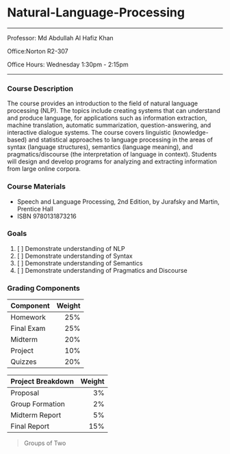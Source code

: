# Natural-Language-Processing

---

Professor: Md Abdullah Al Hafiz Khan

Office:Norton R2-307

Office Hours: Wednesday 1:30pm - 2:15pm

---

### Course Description

The course provides an introduction to the field of natural language processing (NLP). The topics
include creating systems that can understand and produce language, for applications such as
information extraction, machine translation, automatic summarization, question-answering, and
interactive dialogue systems. The course covers linguistic (knowledge-based) and statistical
approaches to language processing in the areas of syntax (language structures), semantics (language
meaning), and pragmatics/discourse (the interpretation of language in context). Students will design
and develop programs for analyzing and extracting information from large online corpora.

### Course Materials

- Speech and Language Processing, 2nd Edition, by Jurafsky and Martin, Prentice Hall
- ISBN 9780131873216

### Goals

1. [ ] Demonstrate understanding of NLP
2. [ ] Demonstrate understanding of Syntax
3. [ ] Demonstrate understanding of Semantics
4. [ ] Demonstrate understanding of Pragmatics and Discourse

### Grading Components

| Component  | Weight |
| :--------- | -----: |
| Homework   |    25% |
| Final Exam |    25% |
| Midterm    |    20% |
| Project    |    10% |
| Quizzes    |    20% |

| Project Breakdown | Weight |
| :---------------- | -----: |
| Proposal          |     3% |
| Group Formation   |     2% |
| Midterm Report    |     5% |
| Final Report      |    15% |

> Groups of Two
